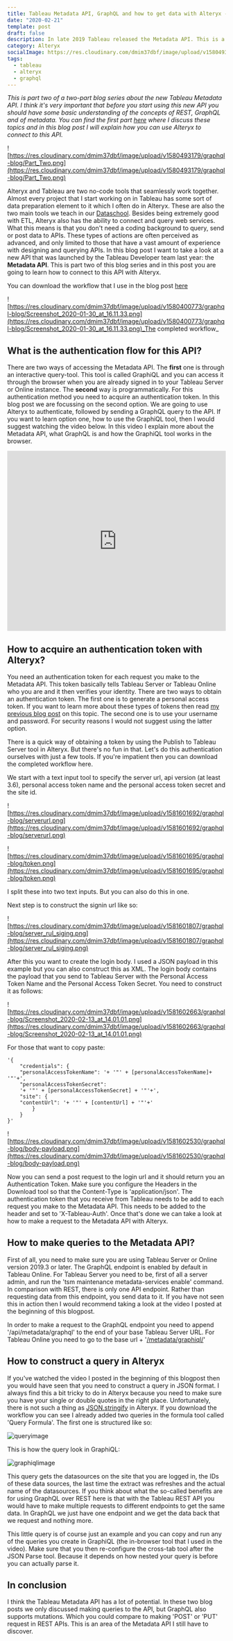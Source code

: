 ```yaml
---
title: Tableau Metadata API, GraphQL and how to get data with Alteryx - Part Two
date: "2020-02-21"
template: post
draft: false
description: In late 2019 Tableau released the Metadata API. This is a new API that allows you to query assets and metadata about your Tableau systems. It allows you to track lineage, do impact analysis and find content on your server. In this second blog post I discuss how to query the GraphQL API and how to use Alteryx get get data out of the API is.
category: Alteryx
socialImage: https://res.cloudinary.com/dmim37dbf/image/upload/v1580493179/graphql-blog/Part_Two.png
tags:
  - tableau
  - alteryx
  - graphql
---
```


_This is part two of a two-part blog series about the new Tableau Metadata API. I think it's very important that before you start using this new API you should have some basic understanding of the concepts of REST, GraphQL and of metadata. You can find the first part [here](/posts/graphql-metadata-tableau/) where I discuss these topics and in this blog post I will explain how you can use Alteryx to connect to this API._

![https://res.cloudinary.com/dmim37dbf/image/upload/v1580493179/graphql-blog/Part_Two.png](https://res.cloudinary.com/dmim37dbf/image/upload/v1580493179/graphql-blog/Part_Two.png)

Alteryx and Tableau are two no-code tools that seamlessly work together. Almost every project that I start working on in Tableau has some sort of data preparation element to it which I often do in Alteryx. These are also the two main tools we teach in our [Dataschool](https://www.thedataschool.co.uk/). Besides being extremely good with ETL, Alteryx also has the ability to connect and query web services. What this means is that you don't need a coding background to query, send or post data to APIs. These types of actions are often perceived as advanced, and only limited to those that have a vast amount of experience with designing and querying APIs. In this blog post I want to take a look at a new API that was launched by the Tableau Developer team last year: the **Metadata API**. This is part two of this blog series and in this post you are going to learn how to connect to this API with Alteryx.

You can download the workflow that I use in the blog post [here](https://github.com/andre347/alteryx-metadata-api)

![https://res.cloudinary.com/dmim37dbf/image/upload/v1580400773/graphql-blog/Screenshot_2020-01-30_at_16.11.33.png](https://res.cloudinary.com/dmim37dbf/image/upload/v1580400773/graphql-blog/Screenshot_2020-01-30_at_16.11.33.png)_The completed workflow_

## What is the authentication flow for this API?

There are two ways of accessing the Metadata API. The **first** one is through an interactive query-tool. This tool is called GraphiQL and you can access it through the browser when you are already signed in to your Tableau Server or Online instance. The **second** way is programmatically. For this authentication method you need to acquire an authentication token. In this blog post we are focussing on the second option. We are going to use Alteryx to authenticate, followed by sending a GraphQL query to the API. If you want to learn option one, how to use the GraphiQL tool, then I would suggest watching the video below. In this video I explain more about the Metadata API, what GraphQL is and how the GraphiQL tool works in the browser.

<center>
<iframe width="100%" height="415" src="https://www.youtube.com/embed/JD0uQf0zs5Y" frameborder="0" allow="accelerometer; autoplay; encrypted-media; gyroscope; picture-in-picture" allowfullscreen></iframe>
</center>

## How to acquire an authentication token with Alteryx?

You need an authentication token for each request you make to the Metadata API. This token basically tells Tableau Server or Tableau Online who you are and it then verifies your identity. There are two ways to obtain an authentication token. The first one is to generate a personal access token. If you want to learn more about these types of tokens then read [my previous blog post](https://andredevries.dev/posts/personal-access-tokens-tableau/) on this topic. The second one is to use your username and password. For security reasons I would not suggest using the latter option.

There is a quick way of obtaining a token by using the Publish to Tableau Server tool in Alteryx. But there's no fun in that. Let's do this authentication ourselves with just a few tools. If you're impatient then you can download the completed workflow here.

We start with a text input tool to specify the server url, api version (at least 3.6), personal access token name and the personal access token secret and the site id.

![https://res.cloudinary.com/dmim37dbf/image/upload/v1581601692/graphql-blog/serverurl.png](https://res.cloudinary.com/dmim37dbf/image/upload/v1581601692/graphql-blog/serverurl.png)

![https://res.cloudinary.com/dmim37dbf/image/upload/v1581601695/graphql-blog/token.png](https://res.cloudinary.com/dmim37dbf/image/upload/v1581601695/graphql-blog/token.png)

I split these into two text inputs. But you can also do this in one.

Next step is to construct the signin url like so:

![https://res.cloudinary.com/dmim37dbf/image/upload/v1581601807/graphql-blog/server_rul_siging.png](https://res.cloudinary.com/dmim37dbf/image/upload/v1581601807/graphql-blog/server_rul_siging.png)

After this you want to create the login body. I used a JSON payload in this example but you can also construct this as XML. The login body contains the payload that you send to Tableau Server with the Personal Access Token Name and the Personal Access Token Secret. You need to construct it as follows:

![https://res.cloudinary.com/dmim37dbf/image/upload/v1581602663/graphql-blog/Screenshot_2020-02-13_at_14.01.01.png](https://res.cloudinary.com/dmim37dbf/image/upload/v1581602663/graphql-blog/Screenshot_2020-02-13_at_14.01.01.png)

For those that want to copy paste:

    '{
        "credentials": {
        "personalAccessTokenName": '+ '"' + [personalAccessTokenName]+ '"'+',
        "personalAccessTokenSecret":
        '+ '"' + [personalAccessTokenSecret] + '"'+',
        "site": {
        "contentUrl": '+ '"' + [contentUrl] + '"'+'
            }
        }
    }'

![https://res.cloudinary.com/dmim37dbf/image/upload/v1581602530/graphql-blog/body-payload.png](https://res.cloudinary.com/dmim37dbf/image/upload/v1581602530/graphql-blog/body-payload.png)

Now you can send a post request to the login url and it should return you an Authentication Token. Make sure you configure the Headers in the Download tool so that the Content-Type is 'application/json'. The authentication token that you receive from Tableau needs to be add to each request you make to the Metadata API. This needs to be added to the header and set to 'X-Tableau-Auth'. Once that's done we can take a look at how to make a request to the Metadata API with Alteryx.

## How to make queries to the Metadata API?

First of all, you need to make sure you are using Tableau Server or Online version 2019.3 or later. The GraphQL endpoint is enabled by default in Tableau Online. For Tableau Server you need to be, first of all a server admin, and run the 'tsm maintenance metadata-services enable' command. In comparison with REST, there is only one API endpoint. Rather than requesting data from this endpoint, you send data to it. If you have not seen this in action then I would recommend taking a look at the video I posted at the beginning of this blogpost.

In order to make a request to the GraphQL endpoint you need to append '/api/metadata/graphql' to the end of your base Tableau Server URL. For Tableau Online you need to go to the base url + '[/metadata/graphiql/](https://10ax.online.tableau.com/metadata/graphiql/)'

## How to construct a query in Alteryx

If you've watched the video I posted in the beginning of this blogpost then you would have seen that you need to construct a query in JSON format. I always find this a bit tricky to do in Alteryx because you need to make sure you have your single or double quotes in the right place. Unfortunately, there is not such a thing as [JSON.stringify](https://developer.mozilla.org/en-US/docs/Web/JavaScript/Reference/Global_Objects/JSON/stringify) in Alteryx. If you download the workflow you can see I already added two queries in the formula tool called 'Query Formula'. The first one is structured like so:

![queryimage](https://res.cloudinary.com/dmim37dbf/image/upload/v1582286102/graphql-blog/Screenshot_2020-02-21_at_11.54.58.png)

This is how the query look in GraphiQL:

![graphiqlimage](https://res.cloudinary.com/dmim37dbf/image/upload/v1582285920/graphql-blog/Screenshot_2020-02-21_at_11.51.47.png)

This query gets the datasources on the site that you are logged in, the IDs of these data sources, the last time the extract was refreshes and the actual name of the datasources. If you think about what the so-called benefits are for using GraphQL over REST here is that with the Tableau REST API you would have to make multiple requests to different endpoints to get the same data. In GraphQL we just have one endpoint and we get the data back that we request and nothing more.

This little query is of course just an example and you can copy and run any of the queries you create in GraphiQL (the in-browser tool that I used in the video). Make sure that you then re-configure the cross-tab tool after the JSON Parse tool. Because it depends on how nested your query is before you can actually parse it.

## In conclusion

I think the Tableau Metadata API has a lot of potential. In these two blog posts we only discussed making queries to the API, but GraphQL also supports mutations. Which you could compare to making 'POST' or 'PUT' request in REST APIs. This is an area of the Metadata API I still have to discover.
